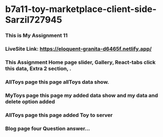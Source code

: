 # b7a11-toy-marketplace-client-side-Sarzil727945
### This is My Assignment 11
### LiveSite Link: https://eloquent-granita-d6465f.netlify.app/
### This Assignment Home page  slider, Gallery,  React-tabs click this data, Extra 2 section, .
### AllToys page this page allToys data show.
### MyToys page this page my added data show and my data and delete option added
### AllToys page this page added Toy to server
### Blog page four Question answer...